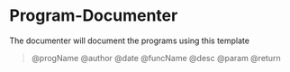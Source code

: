 # Program-Documenter
The documenter will document the programs using this template
>@progName
>@author
>@date
>@funcName
>@desc
>@param
>@return
